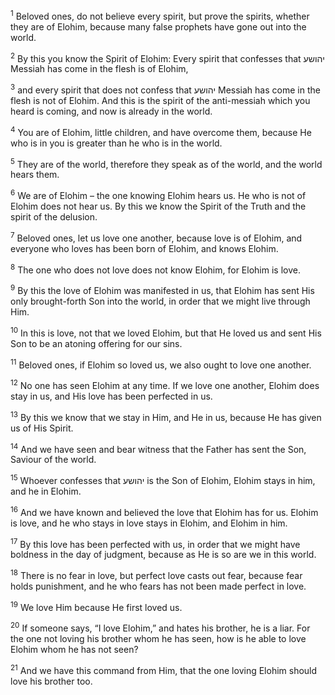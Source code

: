 <sup>1</sup> Beloved ones, do not believe every spirit, but prove the spirits, whether they are of Elohim, because many false prophets have gone out into the world.

<sup>2</sup> By this you know the Spirit of Elohim: Every spirit that confesses that יהושע Messiah has come in the flesh is of Elohim,

<sup>3</sup> and every spirit that does not confess that יהושע Messiah has come in the flesh is not of Elohim. And this is the spirit of the anti-messiah which you heard is coming, and now is already in the world.

<sup>4</sup> You are of Elohim, little children, and have overcome them, because He who is in you is greater than he who is in the world.

<sup>5</sup> They are of the world, therefore they speak as of the world, and the world hears them.

<sup>6</sup> We are of Elohim – the one knowing Elohim hears us. He who is not of Elohim does not hear us. By this we know the Spirit of the Truth and the spirit of the delusion.

<sup>7</sup> Beloved ones, let us love one another, because love is of Elohim, and everyone who loves has been born of Elohim, and knows Elohim.

<sup>8</sup> The one who does not love does not know Elohim, for Elohim is love.

<sup>9</sup> By this the love of Elohim was manifested in us, that Elohim has sent His only brought-forth Son into the world, in order that we might live through Him.

<sup>10</sup> In this is love, not that we loved Elohim, but that He loved us and sent His Son to be an atoning offering for our sins.

<sup>11</sup> Beloved ones, if Elohim so loved us, we also ought to love one another.

<sup>12</sup> No one has seen Elohim at any time. If we love one another, Elohim does stay in us, and His love has been perfected in us.

<sup>13</sup> By this we know that we stay in Him, and He in us, because He has given us of His Spirit.

<sup>14</sup> And we have seen and bear witness that the Father has sent the Son, Saviour of the world.

<sup>15</sup> Whoever confesses that יהושע is the Son of Elohim, Elohim stays in him, and he in Elohim.

<sup>16</sup> And we have known and believed the love that Elohim has for us. Elohim is love, and he who stays in love stays in Elohim, and Elohim in him.

<sup>17</sup> By this love has been perfected with us, in order that we might have boldness in the day of judgment, because as He is so are we in this world.

<sup>18</sup> There is no fear in love, but perfect love casts out fear, because fear holds punishment, and he who fears has not been made perfect in love.

<sup>19</sup> We love Him because He first loved us.

<sup>20</sup> If someone says, “I love Elohim,” and hates his brother, he is a liar. For the one not loving his brother whom he has seen, how is he able to love Elohim whom he has not seen?

<sup>21</sup> And we have this command from Him, that the one loving Elohim should love his brother too.

